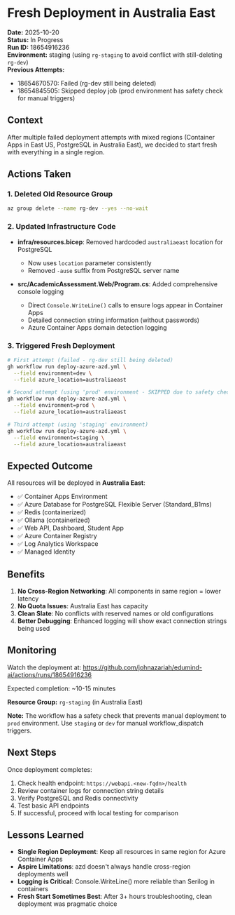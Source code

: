 # Fresh Deployment in Australia East

**Date:** 2025-10-20  
**Status:** In Progress  
**Run ID:** 18654916236  
**Environment:** staging (using `rg-staging` to avoid conflict with still-deleting `rg-dev`)  
**Previous Attempts:**

- 18654670570: Failed (rg-dev still being deleted)
- 18654845505: Skipped deploy job (prod environment has safety check for manual triggers)

## Context

After multiple failed deployment attempts with mixed regions (Container Apps in East US, PostgreSQL in Australia East), we decided to start fresh with everything in a single region.

## Actions Taken

### 1. Deleted Old Resource Group

```bash
az group delete --name rg-dev --yes --no-wait
```

### 2. Updated Infrastructure Code

- **infra/resources.bicep**: Removed hardcoded `australiaeast` location for PostgreSQL
  - Now uses `location` parameter consistently
  - Removed `-ause` suffix from PostgreSQL server name
  
- **src/AcademicAssessment.Web/Program.cs**: Added comprehensive console logging
  - Direct `Console.WriteLine()` calls to ensure logs appear in Container Apps
  - Detailed connection string information (without passwords)
  - Azure Container Apps domain detection logging

### 3. Triggered Fresh Deployment

```bash
# First attempt (failed - rg-dev still being deleted)
gh workflow run deploy-azure-azd.yml \
  --field environment=dev \
  --field azure_location=australiaeast

# Second attempt (using 'prod' environment - SKIPPED due to safety check)
gh workflow run deploy-azure-azd.yml \
  --field environment=prod \
  --field azure_location=australiaeast

# Third attempt (using 'staging' environment)
gh workflow run deploy-azure-azd.yml \
  --field environment=staging \
  --field azure_location=australiaeast
```

## Expected Outcome

All resources will be deployed in **Australia East**:

- ✅ Container Apps Environment
- ✅ Azure Database for PostgreSQL Flexible Server (Standard_B1ms)
- ✅ Redis (containerized)
- ✅ Ollama (containerized)
- ✅ Web API, Dashboard, Student App
- ✅ Azure Container Registry
- ✅ Log Analytics Workspace
- ✅ Managed Identity

## Benefits

1. **No Cross-Region Networking**: All components in same region = lower latency
2. **No Quota Issues**: Australia East has capacity
3. **Clean Slate**: No conflicts with reserved names or old configurations
4. **Better Debugging**: Enhanced logging will show exact connection strings being used

## Monitoring

Watch the deployment at:
<https://github.com/johnazariah/edumind-ai/actions/runs/18654916236>

Expected completion: ~10-15 minutes

**Resource Group:** `rg-staging` (in Australia East)

**Note:** The workflow has a safety check that prevents manual deployment to `prod` environment.
Use `staging` or `dev` for manual workflow_dispatch triggers.

## Next Steps

Once deployment completes:

1. Check health endpoint: `https://webapi.<new-fqdn>/health`
2. Review container logs for connection string details
3. Verify PostgreSQL and Redis connectivity
4. Test basic API endpoints
5. If successful, proceed with local testing for comparison

## Lessons Learned

- **Single Region Deployment**: Keep all resources in same region for Azure Container Apps
- **Aspire Limitations**: azd doesn't always handle cross-region deployments well
- **Logging is Critical**: Console.WriteLine() more reliable than Serilog in containers
- **Fresh Start Sometimes Best**: After 3+ hours troubleshooting, clean deployment was pragmatic choice
